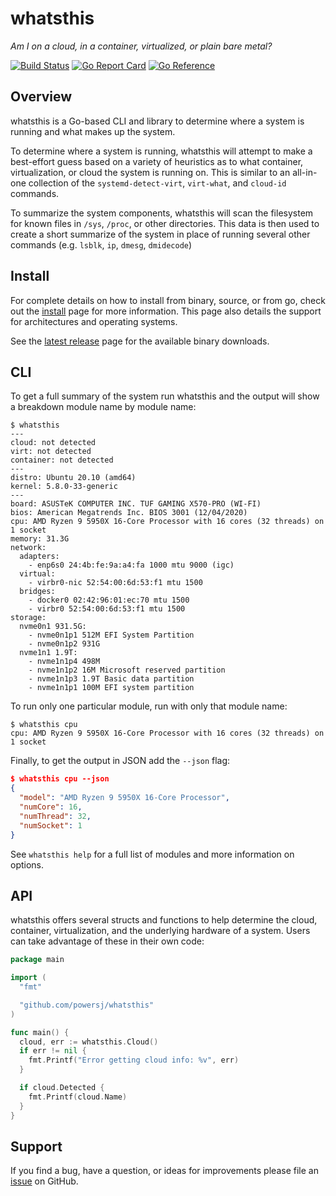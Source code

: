 # whatsthis

*Am I on a cloud, in a container, virtualized, or plain bare metal?*

[![Build Status](https://travis-ci.org/powersj/whatsthis.svg?branch=master)](https://travis-ci.org/powersj/whatsthis/) [![Go Report Card](https://goreportcard.com/badge/github.com/powersj/whatsthis)](https://goreportcard.com/report/github.com/powersj/whatsthis) [![Go Reference](https://pkg.go.dev/badge/github.com/powersj/whatsthis.svg)](https://pkg.go.dev/github.com/powersj/whatsthis)

## Overview

whatsthis is a Go-based CLI and library to determine where a system is
running and what makes up the system.

To determine where a system is running, whatsthis will attempt to make a
best-effort guess based on a variety of heuristics as to what container,
virtualization, or cloud the system is running on. This is similar to an
all-in-one collection of the `systemd-detect-virt`, `virt-what`, and `cloud-id`
commands.

To summarize the system components, whatsthis will scan the filesystem for
known files in `/sys`, `/proc`, or other directories. This data is then used to
create a short summarize of the system in place of running several other
commands (e.g. `lsblk`, `ip`, `dmesg`, `dmidecode`)

## Install

For complete details on how to install from binary, source, or from go, check
out the [install](install.md) page for more
information. This page also details the support for architectures and operating
systems.

See the [latest release](https://github.com/powersj/whatsthis/releases/latest)
page for the available binary downloads.

## CLI

To get a full summary of the system run whatsthis and the output will show
a breakdown module name by module name:

```text
$ whatsthis
---
cloud: not detected
virt: not detected
container: not detected
---
distro: Ubuntu 20.10 (amd64)
kernel: 5.8.0-33-generic
---
board: ASUSTeK COMPUTER INC. TUF GAMING X570-PRO (WI-FI)
bios: American Megatrends Inc. BIOS 3001 (12/04/2020)
cpu: AMD Ryzen 9 5950X 16-Core Processor with 16 cores (32 threads) on 1 socket
memory: 31.3G
network:
  adapters:
    - enp6s0 24:4b:fe:9a:a4:fa 1000 mtu 9000 (igc)
  virtual:
    - virbr0-nic 52:54:00:6d:53:f1 mtu 1500
  bridges:
    - docker0 02:42:96:01:ec:70 mtu 1500
    - virbr0 52:54:00:6d:53:f1 mtu 1500
storage:
  nvme0n1 931.5G:
    - nvme0n1p1 512M EFI System Partition
    - nvme0n1p2 931G
  nvme1n1 1.9T:
    - nvme1n1p4 498M
    - nvme1n1p2 16M Microsoft reserved partition
    - nvme1n1p3 1.9T Basic data partition
    - nvme1n1p1 100M EFI system partition
```

To run only one particular module, run with only that module name:

```text
$ whatsthis cpu
cpu: AMD Ryzen 9 5950X 16-Core Processor with 16 cores (32 threads) on 1 socket
```

Finally, to get the output in JSON add the `--json` flag:

```json
$ whatsthis cpu --json
{
  "model": "AMD Ryzen 9 5950X 16-Core Processor",
  "numCore": 16,
  "numThread": 32,
  "numSocket": 1
}
```

See `whatsthis help` for a full list of modules and more information on
options.

## API

whatsthis offers several structs and functions to help determine the cloud,
container, virtualization, and the underlying hardware of a system. Users can
take advantage of these in their own code:

```go
package main

import (
  "fmt"

  "github.com/powersj/whatsthis"
)

func main() {
  cloud, err := whatsthis.Cloud()
  if err != nil {
    fmt.Printf("Error getting cloud info: %v", err)
  }

  if cloud.Detected {
    fmt.Printf(cloud.Name)
  }
}
```

## Support

If you find a bug, have a question, or ideas for improvements please file an
[issue](https://github.com/powersj/whatsthis/issues/new) on GitHub.
